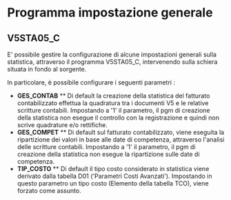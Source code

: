 # Programma impostazione generale

## V5STA05_C
E' possibile gestire la configurazione di alcune impostazioni generali sulla statistica, attraverso il programma V5STA05_C, intervenendo sulla schiera situata in fondo al sorgente.

In particolare, è possibile configurare i seguenti parametri : 
 * **GES_CONTAB**
 ** Di default la creazione della statistica del fatturato contabilizzato effettua la quadratura tra i documenti V5 e le relative scritture contabili. Impostando a '1' il parametro, il pgm di creazione della statistica non esegue il controllo con la registrazione e quindi non scrive quadrature e/o rettifiche.
 * **GES_COMPET**
 ** Di default sul fatturato contabilizzato, viene eseguita la ripartizione dei valori in base alle date di competenza, attraverso l'analisi delle scritture contabili. Impostando a '1' il parametro, il pgm di creazione della statistica non esegue la ripartizione sulle date di competenza.
 * **TIP_COSTO**
 ** Di default il tipo costo considerato in statistica viene derivato dalla tabella D01 ('Parametri Costi Avanzati'). Impostando in questo parametro un tipo costo (Elemento della tabella TCO), viene forzato come assunto.
